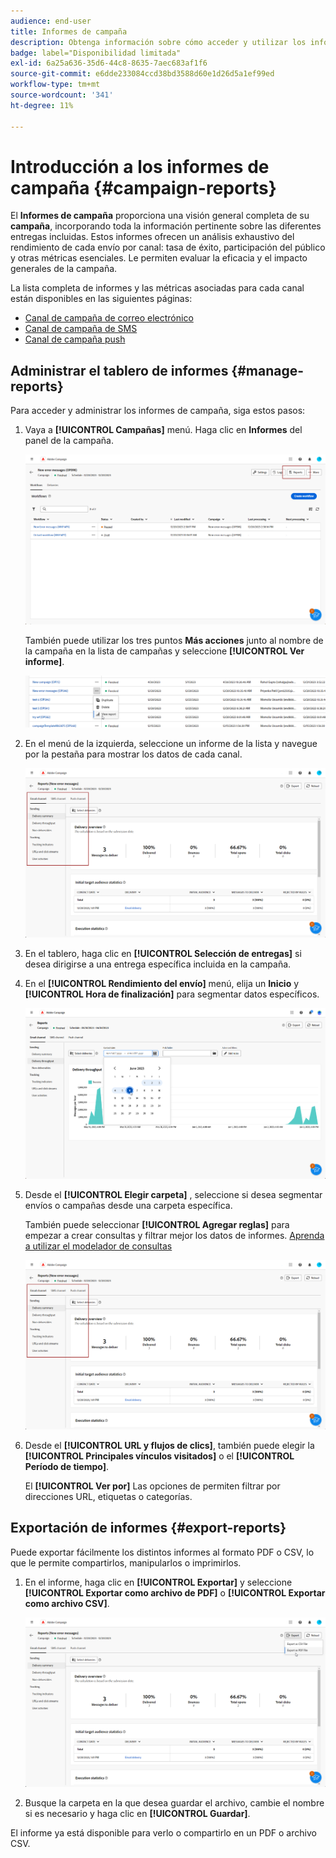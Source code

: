 ```yaml
---
audience: end-user
title: Informes de campaña
description: Obtenga información sobre cómo acceder y utilizar los informes de campaña
badge: label="Disponibilidad limitada"
exl-id: 6a25a636-35d6-44c8-8635-7aec683af1f6
source-git-commit: e6dde233084ccd38bd3588d60e1d26d5a1ef99ed
workflow-type: tm+mt
source-wordcount: '341'
ht-degree: 11%

---
```


# Introducción a los informes de campaña {#campaign-reports}

<!-- CAN BE REMOVED___
>[!CONTEXTUALHELP]
>id="acw_campaign_reporting_sending"
>title="Reporting Sending"
>abstract="The Sending tab within your report provides in-depth insights into your visitors' interactions with your deliveries and any potential errors they may have encountered."

>[!CONTEXTUALHELP]
>id="acw_campaign_reporting_tracking"
>title="Reporting tracking"
>abstract="The Tracking tab within your report offers valuable data, including recipient behavior per link, breakdown of opens and clicks, as well as detailed information about the most frequently clicked URLs during a delivery."
-->

El **Informes de campaña** proporciona una visión general completa de su **campaña**, incorporando toda la información pertinente sobre las diferentes entregas incluidas. Estos informes ofrecen un análisis exhaustivo del rendimiento de cada envío por canal: tasa de éxito, participación del público y otras métricas esenciales. Le permiten evaluar la eficacia y el impacto generales de la campaña.

La lista completa de informes y las métricas asociadas para cada canal están disponibles en las siguientes páginas:

* [Canal de campaña de correo electrónico](campaign-reports-email.md)
* [Canal de campaña de SMS](campaign-reports-sms.md)
* [Canal de campaña push](campaign-reports-push.md)

## Administrar el tablero de informes {#manage-reports}

Para acceder y administrar los informes de campaña, siga estos pasos:

1. Vaya a **[!UICONTROL Campañas]** menú. Haga clic en **Informes** del panel de la campaña.

   ![](assets/manage_campaign_report_2.png)

   También puede utilizar los tres puntos **Más acciones** junto al nombre de la campaña en la lista de campañas y seleccione **[!UICONTROL Ver informe]**.

   ![](assets/manage_campaign_report_1.png)

1. En el menú de la izquierda, seleccione un informe de la lista y navegue por la pestaña para mostrar los datos de cada canal.

   ![](assets/manage_campaign_report_4.png)

1. En el tablero, haga clic en **[!UICONTROL Selección de entregas]** si desea dirigirse a una entrega específica incluida en la campaña.

1. En el **[!UICONTROL Rendimiento del envío]** menú, elija un **Inicio** y **[!UICONTROL Hora de finalización]** para segmentar datos específicos.

   ![](assets/manage_campaign_report_3.png)

1. Desde el **[!UICONTROL Elegir carpeta]** , seleccione si desea segmentar envíos o campañas desde una carpeta específica.

   También puede seleccionar **[!UICONTROL Agregar reglas]** para empezar a crear consultas y filtrar mejor los datos de informes. [Aprenda a utilizar el modelador de consultas](../query/query-modeler-overview.md)

   ![](assets/manage_campaign_report_4.png)

1. Desde el **[!UICONTROL URL y flujos de clics]**, también puede elegir la **[!UICONTROL Principales vínculos visitados]** o el **[!UICONTROL Período de tiempo]**.

   El **[!UICONTROL Ver por]** Las opciones de permiten filtrar por direcciones URL, etiquetas o categorías.

## Exportación de informes {#export-reports}

Puede exportar fácilmente los distintos informes al formato PDF o CSV, lo que le permite compartirlos, manipularlos o imprimirlos.

1. En el informe, haga clic en **[!UICONTROL Exportar]** y seleccione **[!UICONTROL Exportar como archivo de PDF]** o **[!UICONTROL Exportar como archivo CSV]**.

   ![](assets/export_campaign_report.png)

1. Busque la carpeta en la que desea guardar el archivo, cambie el nombre si es necesario y haga clic en **[!UICONTROL Guardar]**.

El informe ya está disponible para verlo o compartirlo en un PDF o archivo CSV.

